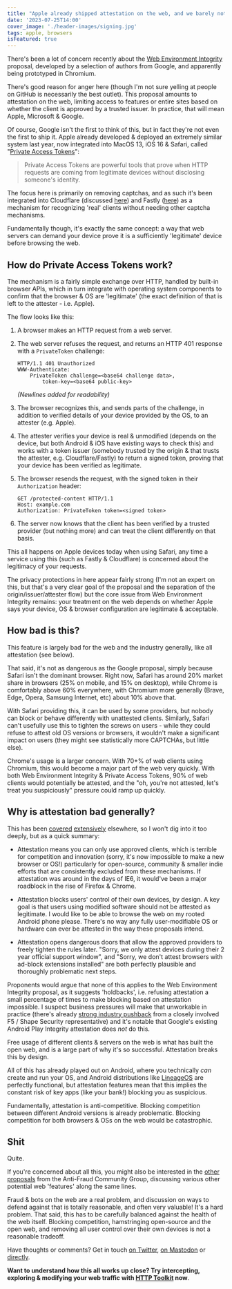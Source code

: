 ```yaml
---
title: "Apple already shipped attestation on the web, and we barely noticed"
date: '2023-07-25T14:00'
cover_image: './header-images/signing.jpg'
tags: apple, browsers
isFeatured: true
---
```


There's been a lot of concern recently about the [Web Environment Integrity](https://github.com/RupertBenWiser/Web-Environment-Integrity) proposal, developed by a selection of authors from Google, and apparently being prototyped in Chromium.

There's good reason for anger here (though I'm not sure yelling at people on GitHub is necessarily the best outlet). This proposal amounts to attestation on the web, limiting access to features or entire sites based on whether the client is approved by a trusted issuer. In practice, that will mean Apple, Microsoft & Google.

Of course, Google isn't the first to think of this, but in fact they're not even the first to ship it. Apple already developed & deployed an extremely similar system last year, now integrated into MacOS 13, iOS 16 & Safari, called "[Private Access Tokens](https://developer.apple.com/news/?id=huqjyh7k)":

> Private Access Tokens are powerful tools that prove when HTTP requests are coming from legitimate devices without disclosing someone's identity.

The focus here is primarily on removing captchas, and as such it's been integrated into Cloudflare (discussed [here](https://blog.cloudflare.com/eliminating-captchas-on-iphones-and-macs-using-new-standard/)) and Fastly ([here](https://www.fastly.com/blog/private-access-tokens-stepping-into-the-privacy-respecting-captcha-less)) as a mechanism for recognizing 'real' clients without needing other captcha mechanisms.

Fundamentally though, it's exactly the same concept: a way that web servers can demand your device prove it is a sufficiently 'legitimate' device before browsing the web.

## How do Private Access Tokens work?

The mechanism is a fairly simple exchange over HTTP, handled by built-in browser APIs, which in turn integrate with operating system components to confirm that the browser & OS are 'legitimate' (the exact definition of that is left to the attester - i.e. Apple).

The flow looks like this:

1. A browser makes an HTTP request from a web server.

2. The web server refuses the request, and returns an HTTP 401 response with a `PrivateToken` challenge:

    ```
    HTTP/1.1 401 Unauthorized
    WWW-Authenticate:
        PrivateToken challenge=<base64 challenge data>,
            token-key=<base64 public-key>
    ```

    _(Newlines added for readability)_

3. The browser recognizes this, and sends parts of the challenge, in addition to verified details of your device provided by the OS, to an attester (e.g. Apple).

4. The attester verifies your device is real & unmodified (depends on the device, but both Android & iOS have existing ways to check this) and works with a token issuer (somebody trusted by the origin & that trusts the attester, e.g. Cloudflare/Fastly) to return a signed token, proving that your device has been verified as legitimate.

5. The browser resends the request, with the signed token in their `Authorization` header:

    ```{3}
    GET /protected-content HTTP/1.1
    Host: example.com
    Authorization: PrivateToken token=<signed token>
    ```

6. The server now knows that the client has been verified by a trusted provider (but nothing more) and can treat the client differently on that basis.

This all happens on Apple devices today when using Safari, any time a service using this (such as Fastly & Cloudflare) is concerned about the legitimacy of your requests.

The privacy protections in here appear fairly strong (I'm not an expert on this, but that's a very clear goal of the proposal and the separation of the origin/issuer/attester flow) but the core issue from Web Environment Integrity remains: your treatment on the web depends on whether Apple says your device, OS & browser configuration are legitimate & acceptable.

## How bad is this?

This feature is largely bad for the web and the industry generally, like all attestation (see below).

That said, it's not as dangerous as the Google proposal, simply because Safari isn't the dominant browser. Right now, Safari has around 20% market share in browsers (25% on mobile, and 15% on desktop), while Chrome is comfortably above 60% everywhere, with Chromium more generally (Brave, Edge, Opera, Samsung Internet, etc) about 10% above that.

With Safari providing this, it can be used by some providers, but nobody can block or behave differently with unattested clients. Similarly, Safari can't usefully use this to tighten the screws on users - while they could refuse to attest old OS versions or browsers, it wouldn't make a significant impact on users (they might see statistically more CAPTCHAs, but little else).

Chrome's usage is a larger concern. With 70+% of web clients using Chromium, this would become a major part of the web very quickly. With both Web Environment Integrity & Private Access Tokens, 90% of web clients would potentially be attested, and the "oh, you're not attested, let's treat you suspiciously" pressure could ramp up quickly.

## Why is attestation bad generally?

This has been [covered](https://arstechnica.com/gadgets/2023/07/googles-web-integrity-api-sounds-like-drm-for-the-web/) [extensively](https://gabrielsieben.tech/2022/07/29/remote-assertion-is-coming-back-how-much-freedom-will-it-take/) elsewhere, so I won't dig into it too deeply, but as a quick summary:

* Attestation means you can only use approved clients, which is terrible for competition and innovation (sorry, it's now impossible to make a new browser or OS!) particularly for open-source, community & smaller indie efforts that are consistently excluded from these mechanisms. If attestation was around in the days of IE6, it would've been a major roadblock in the rise of Firefox & Chrome.

* Attestation blocks users' control of their own devices, by design. A key goal is that users using modified software should not be attested as legitimate. I would like to be able to browse the web on my rooted Android phone please. There's no way any fully user-modifiable OS or hardware can ever be attested in the way these proposals intend.

* Attestation opens dangerous doors that allow the approved providers to freely tighten the rules later. "Sorry, we only attest devices during their 2 year official support window", and "Sorry, we don't attest browsers with ad-block extensions installed" are both perfectly plausible and thoroughly problematic next steps.

Proponents would argue that none of this applies to the Web Environment Integrity proposal, as it suggests 'holdbacks', i.e. refusing attestation a small percentage of times to make blocking based on attestation impossible. I suspect business pressures will make that unworkable in practice (there's already [strong industry pushback](https://github.com/RupertBenWiser/Web-Environment-Integrity/issues/5) from a closely involved F5 / Shape Security representative) and it's notable that Google's existing Android Play Integrity attestation does _not_ do this.

Free usage of different clients & servers on the web is what has built the open web, and is a large part of why it's so successful. Attestation breaks this by design.

All of this has already played out on Android, where you technically _can_ create and run your OS, and Android distributions like [LineageOS](https://lineageos.org/) are perfectly functional, but attestation features mean that this implies the constant risk of key apps (like your bank!) blocking you as suspicious.

Fundamentally, attestation is anti-competitive. Blocking competition between different Android versions is already problematic. Blocking competition for both browsers & OSs on the web would be catastrophic.

## Shit

Quite.

If you're concerned about all this, you might also be interested in the [other proposals](https://github.com/antifraudcg/proposals/issues) from the Anti-Fraud Community Group, discussing various other potential web 'features' along the same lines.

Fraud & bots on the web are a real problem, and discussion on ways to defend against that is totally reasonable, and often very valuable! It's a hard problem. That said, this has to be carefully balanced against the health of the web itself. Blocking competition, hamstringing open-source and the open web, and removing all user control over their own devices is not a reasonable tradeoff.

Have thoughts or comments? Get in touch [on Twitter](https://twitter.com/pimterry), [on Mastodon](https://toot.cafe/@pimterry) or [directly](https://httptoolkit.com/contact/).

**Want to understand how this all works up close? Try intercepting, exploring & modifying your web traffic with [HTTP Toolkit](https://httptoolkit.com) now**.